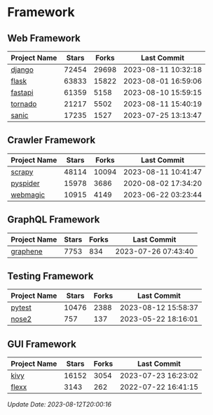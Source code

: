 # Framework

## Web Framework
| Project Name | Stars | Forks | Last Commit |
| ------------ | ----- | ----- | ----------- |
| [django](https://github.com/django/django) | 72454 | 29698 | 2023-08-11 10:32:18 |
| [flask](https://github.com/pallets/flask) | 63833 | 15822 | 2023-08-01 16:59:06 |
| [fastapi](https://github.com/tiangolo/fastapi) | 61359 | 5158 | 2023-08-10 15:59:15 |
| [tornado](https://github.com/tornadoweb/tornado) | 21217 | 5502 | 2023-08-11 15:40:19 |
| [sanic](https://github.com/sanic-org/sanic) | 17235 | 1527 | 2023-07-25 13:13:47 |

## Crawler Framework
| Project Name | Stars | Forks | Last Commit |
| ------------ | ----- | ----- | ----------- |
| [scrapy](https://github.com/scrapy/scrapy) | 48114 | 10094 | 2023-08-11 10:41:47 |
| [pyspider](https://github.com/binux/pyspider) | 15978 | 3686 | 2020-08-02 17:34:20 |
| [webmagic](https://github.com/code4craft/webmagic) | 10915 | 4149 | 2023-06-22 03:23:44 |

## GraphQL Framework
| Project Name | Stars | Forks | Last Commit |
| ------------ | ----- | ----- | ----------- |
| [graphene](https://github.com/graphql-python/graphene) | 7753 | 834 | 2023-07-26 07:43:40 |

## Testing Framework
| Project Name | Stars | Forks | Last Commit |
| ------------ | ----- | ----- | ----------- |
| [pytest](https://github.com/pytest-dev/pytest) | 10476 | 2388 | 2023-08-12 15:58:37 |
| [nose2](https://github.com/nose-devs/nose2) | 757 | 137 | 2023-05-22 18:16:01 |

## GUI Framework
| Project Name | Stars | Forks | Last Commit |
| ------------ | ----- | ----- | ----------- |
| [kivy](https://github.com/kivy/kivy) | 16152 | 3054 | 2023-07-23 16:23:02 |
| [flexx](https://github.com/flexxui/flexx) | 3143 | 262 | 2022-07-22 16:41:15 |

*Update Date: 2023-08-12T20:00:16*